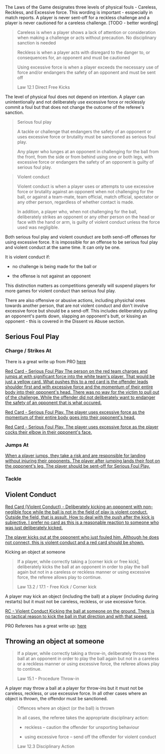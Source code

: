 The Laws of the Game designates three levels of physical fouls - Careless, Reckless, and Excessive force. This wording is important - esspecially in match reports. A player is never sent-off for a reckless challenge and a player is never cautioned for a careless challenge. [TODO - better wording]

> Careless is when a player shows a lack of attention or consideration when making a challenge or acts without precaution. No disciplinary sanction is needed
> 
> Reckless is when a player acts with disregard to the danger to, or consequences for, an opponent and must be cautioned
> 
> Using excessive force is when a player exceeds the necessary use of force and/or endangers the safety of an opponent and must be sent off
>
> Law 12.1 Direct Free Kicks

The level of physical foul does not depend on intention. A player can unintentionally and not deliberately use excessive force or recklessly commit a foul but that does not change the outcome of the referee's sanction.

> Serious foul play
> 
> A tackle or challenge that endangers the safety of an opponent or uses excessive force or brutality must be sanctioned as serious foul play.
> 
> Any player who lunges at an opponent in challenging for the ball from the front, from the side or from behind using one or both legs, with excessive force or endangers the safety of an opponent is guilty of serious foul play.

> Violent conduct
> 
> Violent conduct is when a player uses or attempts to use excessive force or brutality against an opponent when not challenging for the ball, or against a team-mate, team official, match official, spectator or any other person, regardless of whether contact is made.
> 
> In addition, a player who, when not challenging for the ball, deliberately strikes an opponent or any other person on the head or face with the hand or arm, is guilty of violent conduct unless the force used was negligible.

Both serious foul play and violent counduct are both send-off offenses for using excessive force. It is impossible for an offense to be serious foul play and violent conduct at the same time. It can only be one. 

It is violent conduct if:

- no challenge is being made for the ball or

- the offense is not against an opponent 

This distinction matters as competitions generally will suspend players for more games for violent conduct than serious foul play.

There are also offensive or abusive actions, including physichal ones towards another person, that are not violent conduct and don't involve excessive force but should be a send-off. This includes deliberately pulling an opponent's pants down, slapping an opponent's butt, or kissing an opponent - this is covered in the Dissent vs Abuse section.

## Serious Foul Play

### Charge / Strikes At

There is a great write up from PRO [here](https://proreferees.com/2020/04/20/pro-insight-tool-or-weapon-challenging-with-hands-arms/)

[Red Card - Serious Foul Play The person on the red team charges and jumps at with significant force into the white team's player. That would be just a yellow card. What pushes this to a red card is the offender leads shoulder first and with excessive force and the momentum of their entire body into their opponent's head. There was no way for the victim to pull out of the challenge. While the offender did not deliberately want to endanger the safety of an opponent that is what occured.](https://youtu.be/u-y3AiAm2pI?t=269)

[Red Card - Serious Foul Play. The player uses excessive force as the momentum of their entire body goes into their opponent's head.](https://proreferees.com/2020/04/20/pro-insight-tool-or-weapon-challenging-with-hands-arms/)

[Red Card - Serious Foul Play. The player uses excessive force as the player cocks their elbow in their opponent's face.](https://youtu.be/FFf7U5FNLag?t=43)


### Jumps At

[When a player jumps, they take a risk and are responsible for landing without injuring their opponents. The player after jumping lands their foot on the opponent's leg. The player should be sent-off for Serious Foul Play.](https://www.youtube.com/watch?v=BjQ__f4JG9o)

### Tackle

## Violent Conduct

[Red Card (Violent Conduct) - Deliberately kicking an opponent with non-neglible foce while the ball is not in the field of play is violent conduct. Outside the field, that is assult. How to deal with the push after the kick is subjective. I prefer no card as this is a reasonable reaction to someone who was just deliberately kicked.](https://youtu.be/gnfbhoNlAKw?t=107)

[The player kicks out at the opponent who just fouled him. Although he does not connect, this is violent conduct and a red card should be shown.](https://youtu.be/2NgJxKL3fgU?t=704)

Kicking an object at someone

> If a player, while correctly taking a [corner kick or free kick], deliberately kicks the ball at an opponent in order to play the ball again but not in a careless or reckless manner or using excessive force, the referee allows play to continue.
> 
> Law 13.2 / 17.1 - Free Kick / Corner kick

A player may kick an object (including the ball) at a player (including during restarts) but it must not be careless, reckless, or use excessive force.

[RC - Violent Conduct Kicking the ball at someone on the ground. There is no tactical reason to kick the ball in that direction and with that speed.](https://youtu.be/nDgAA3EtsBg?t=627)

PRO Referees has a great write up: [here](https://proreferees.com/2021/06/10/pro-insight-kicking-the-ball-at-an-opponent/)

## Throwing an object at someone

> If a player, while correctly taking a throw-in, deliberately throws the ball at an opponent in order to play the ball again but not in a careless or a reckless manner or using excessive force, the referee allows play to continue.
> 
> Law 15.1 - Procedure Throw-in

A player may throw a ball at a player for throw-ins but it must not be careless, reckless, or use excessive force. In all other cases where an object is thrown, the offendor must be sanctioned.

> Offences where an object (or the ball) is thrown
> 
> In all cases, the referee takes the appropriate disciplinary action:
> 
> - reckless – caution the offender for unsporting behaviour
> 
> - using excessive force – send off the offender for violent conduct
> 
> Law 12.3 Disciplinary Action
